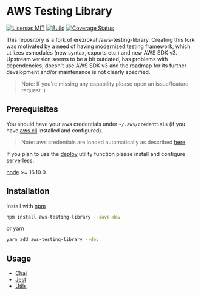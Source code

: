 # AWS Testing Library

[![License: MIT](https://img.shields.io/badge/License-MIT-yellow.svg)](https://opensource.org/licenses/MIT)
[![Build](https://github.com/erezrokah/aws-testing-library/workflows/AWS%20Testing%20Library%20CI/badge.svg)](https://github.com/erezrokah/aws-testing-library/actions)
[![Coverage Status](https://coveralls.io/repos/github/erezrokah/aws-testing-library/badge.svg?branch=main)](https://coveralls.io/github/erezrokah/aws-testing-library?branch=main)

This repository is a fork of erezrokah/aws-testing-library. Creating this fork was motivated by a need of having modernized testing framework, which utilizes esmodules (new syntax, exports etc.) and new AWS SDK v3. Upstream version seems to be a bit outdated, has problems with dependencies, doesn't use AWS SDK v3 and the roadmap for its further development and/or maintenance is not clearly specified.

> Note: If you're missing any capability please open an issue/feature request :)

## Prerequisites

You should have your aws credentials under `~/.aws/credentials` (if you have [aws cli](https://aws.amazon.com/cli/) installed and configured).

> Note: aws credentials are loaded automatically as described [here](https://docs.aws.amazon.com/sdk-for-javascript/v2/developer-guide/loading-node-credentials-shared.html)

If you plan to use the [deploy](src/utils/README.md#deploy) utility function please install and configure [serverless](https://serverless.com/framework/docs/getting-started/).

[node](https://nodejs.org/en/) >= 16.10.0.

## Installation

Install with [npm](https://www.npmjs.com/)

```bash
npm install aws-testing-library --save-dev
```

or [yarn](https://github.com/yarnpkg/yarn)

```bash
yarn add aws-testing-library --dev
```

## Usage

- [Chai](src/chai/README.md)
- [Jest](src/jest/README.md)
- [Utils](src/utils/README.md)
